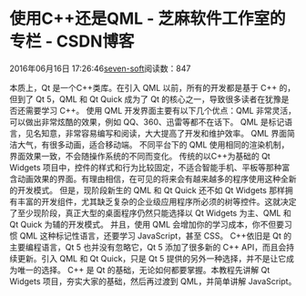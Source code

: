
# 使用C++还是QML -  芝麻软件工作室的专栏 - CSDN博客


2016年06月16日 17:26:46[seven-soft](https://me.csdn.net/softn)阅读数：847


本质上，Qt 是一个C++类库。在引入 QML 以前，所有的开发都是基于 C++ 的，但到了 Qt 5，QML 和 Qt Quick 成为了 Qt 的核心之一，导致很多读者在犹豫是否还需要学习 C++。
使用 QML 开发界面主要有以下几个优点：QML 非常灵活，可以做出非常炫酷的效果，例如 QQ、360、迅雷等都不在话下。
QML 是标记语言，见名知意，非常容易编写和阅读，大大提高了开发和维护效率。
QML 界面简洁大气，有很多动画，适合移动端。
不同平台下的 QML 使用相同的渲染机制，界面效果一致，不会随操作系统的不同而变化。
传统的以C++为基础的 Qt Widgets 项目中，控件的样式和行为比较固定，不适合智能手机、平板等那种富含动画效果的界面。有理由相信，在可见的将来会有越来越多的程序使用这种全新的开发模式。
但是，现阶段新生的 QML 和 Qt Quick 还不如 Qt Widgets 那样拥有丰富的开发组件，尤其缺乏复杂的企业级应用程序所必须的树等控件。这就决定了至少现阶段，真正大型的桌面程序仍然只能选择以 Qt Widgets
 为主、QML 和 Qt Quick 为辅的开发模式。
并且，使用 QML 会增加你的学习成本，你不但要习惯 QML 这种标记性语言，还要学习 JavaScript，甚至 CSS。
C++依旧是 Qt 的主要编程语言，Qt 5 也并没有忽略它，Qt 5 添加了很多新的 C++ API，而且会持续更新。引入 QML 和 Qt Quick，只是 Qt 5 提供的另外一种选择，并不是让它成为唯一的选择。
C++ 是 Qt 的基础，无论如何都要掌握。本教程先讲解 Qt Widgets 项目，夯实大家的基础，然后再过渡到 QML，并简单讲解 JavaScript。

